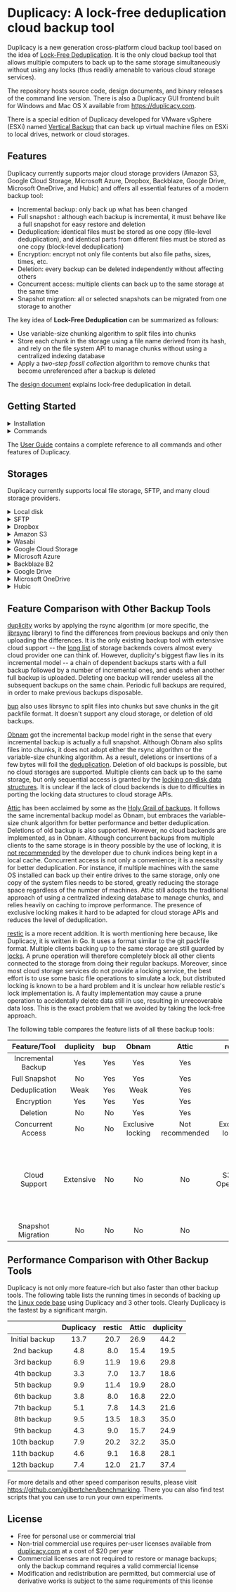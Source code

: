 # Duplicacy: A lock-free deduplication cloud backup tool

Duplicacy is a new generation cross-platform cloud backup tool based on the idea of [Lock-Free Deduplication](https://github.com/gilbertchen/duplicacy-cli/blob/master/DESIGN.md).  It is the only cloud backup tool that allows multiple computers to back up to the same storage simultaneously without using any locks (thus readily amenable to various cloud storage services).

The repository hosts source code, design documents, and binary releases of the command line version.  There is also a Duplicacy GUI frontend built for Windows and Mac OS X available from https://duplicacy.com.

There is a special edition of Duplicacy developed for VMware vSphere (ESXi) named [Vertical Backup](https://www.verticalbackup.com) that can back up virtual machine files on ESXi to local drives, network or cloud storages.

## Features

Duplicacy currently supports major cloud storage providers (Amazon S3, Google Cloud Storage, Microsoft Azure, Dropbox, Backblaze, Google Drive, Microsoft OneDrive, and Hubic) and offers all essential features of a modern backup tool:

* Incremental backup: only back up what has been changed
* Full snapshot : although each backup is incremental, it must behave like a full snapshot for easy restore and deletion
* Deduplication: identical files must be stored as one copy (file-level deduplication), and identical parts from different files must be stored as one copy (block-level deduplication)
* Encryption: encrypt not only file contents but also file paths, sizes, times, etc.
* Deletion: every backup can be deleted independently without affecting others
* Concurrent access: multiple clients can back up to the same storage at the same time
* Snapshot migration: all or selected snapshots can be migrated from one storage to another

The key idea of **Lock-Free Deduplication** can be summarized as follows:

* Use variable-size chunking algorithm to split files into chunks
* Store each chunk in the storage using a file name derived from its hash, and rely on the file system API to manage chunks without using a centralized indexing database
* Apply a *two-step fossil collection* algorithm to remove chunks that become unreferenced after a backup is deleted

The [design document](https://github.com/gilbertchen/duplicacy-cli/blob/master/DESIGN.md) explains lock-free deduplication in detail.

## Getting Started

<details>
<summary>Installation</summary>

Duplicacy is written in Go.  You can run the following command to build the executable (which will be created under `$GOPATH/bin`):

```
go get -u github.com/gilbertchen/duplicacy/...
```

You can also visit the [releases page](https://github.com/gilbertchen/duplicacy-cli/releases/latest) to download the pre-built binary suitable for your platform..

</details>

<details>
<summary>Commands</summary>

Once you have the Duplicacy executable on your path, you can change to the directory that you want to back up (called *repository*) and run the *init* command:

```
$ cd path/to/your/repository
$ duplicacy init mywork sftp://user@192.168.1.100/path/to/storage
```

This *init* command connects the repository with the remote storage at 192.168.1.00 via SFTP.  It will initialize the remote storage if this has not been done before.  It also assigns the snapshot id *mywork* to the repository.  This snapshot id is used to uniquely identify this repository if there are other repositories that also back up to the same storage.

You can now create snapshots of the repository by invoking the *backup* command.  The first snapshot may take a while depending on the size of the repository and the upload bandwidth.  Subsequent snapshots will be much faster, as only new or modified files will be uploaded.  Each snapshot is identified by the snapshot id and an increasing revision number starting from 1.

```sh
$ duplicacy backup -stats
```

The *restore* command rolls back the repository to a previous revision:
```sh
$ duplicacy restore -r 1
```



Duplicacy provides a set of commands, such as list, check, diff, cat history, to manage snapshots:


```makefile
$ duplicacy list            # List all snapshots
$ duplicacy check           # Check integrity of snapshots
$ duplicacy diff            # Compare two snapshots, or the same file in two snapshots
$ duplicacy cat             # Print a file in a snapshot
$ duplicacy history         # Show how a file changes over time
```


The *prune* command removes snapshots by revisions, or tags, or retention policies:

```sh
$ duplicacy prune -r 1            # Remove the snapshot with revision number 1
$ duplicacy prune -t quick        # Remove all snapshots with the tag 'quick'
$ duplicacy prune -keep 1:7       # Keep 1 snapshot per day for snapshots older than 7 days
$ duplicacy prune -keep 7:30      # Keep 1 snapshot every 7 days for snapshots older than 30 days
$ duplicacy prune -keep 0:180     # Remove all snapshots older than 180 days
```

The first time the *prune* command is called, it removes the specified snapshots but keeps all unreferenced chunks as fossils.
Since it uses the two-step fossil collection algorithm to clean chunks, you will need to run it again to remove those fossils from the storage:

```sh
$ duplicacy prune           # Chunks from deleted snapshots will be removed if deletion criteria are met
```

To back up to multiple storages, use the *add* command to add a new storage.  The *add* command is similar to the *init* command, except that the first argument is a storage name used to distinguish different storages:

```sh
$ duplicacy add s3 mywork s3://amazon.com/mybucket/path/to/storage
```

You can back up to any storage by specifying the storage name:

```sh
$ duplicacy backup -storage s3
```

However, snapshots created this way will be different on different storages, if the repository has been changed during two backup operations.  A better approach, is to use the *copy* command to copy specified snapshots from one storage to another:

```sh
$ duplicacy copy -r 1 -to s3   # Copy snapshot at revision 1 to the s3 storage
$ duplicacy copy -to s3        # Copy every snapshot to the s3 storage
```

</details>


The [User Guide](https://github.com/gilbertchen/duplicacy-cli/blob/master/GUIDE.md) contains a complete reference to
all commands and other features of Duplicacy.


## Storages

Duplicacy currently supports local file storage, SFTP, and many cloud storage providers.

<details> <summary>Local disk</summary>

```
Storage URL:  /path/to/storage (on Linux or Mac OS X)
              C:\path\to\storage (on Windows)
```
</details>

<details> <summary>SFTP</summary> 

```
Storage URL:  sftp://username@server/path/to/storage
```

Login methods include password authentication and public key authentication.  Due to a limitation of the underlying Go SSH library, the key pair for public key authentication must be generated without a passphrase.  To work with a key that has a passphrase, you can set up SSH agent forwarding which is also supported by Duplicacy.

</details>

<details> <summary>Dropbox</summary>

```
Storage URL:  dropbox://path/to/storage
```

For Duplicacy to access your Dropbox storage, you must provide an access token that can be obtained in one of two ways:

* Create your own app on the [Dropbox Developer](https://www.dropbox.com/developers) page, and then generate the [access token](https://blogs.dropbox.com/developers/2014/05/generate-an-access-token-for-your-own-account/)

* Or authorize Duplicacy to access its app folder inside your Dropbox (following [this link](https://dl.dropboxusercontent.com/u/95866350/start_dropbox_token.html)), and Dropbox will generate the access token (which is not visible to us, as the redirect page showing the token is merely a static html hosted by Dropbox)

Dropbox has two advantages over other cloud providers.  First, if you are already a paid user then to use the unused space as the backup storage is basically free.  Second, unlike other providers Dropbox does not charge bandwidth or API usage fees.

</details>

<details> <summary>Amazon S3</summary>

```
Storage URL:  s3://amazon.com/bucket/path/to/storage (default region is us-east-1)
              s3://region@amazon.com/bucket/path/to/storage (other regions must be specified)
```

You'll need to input an access key and a secret key to access your Amazon S3 storage.

Minio-based S3 compatiable storages are also supported by using the `minio` or `minios` backends:
```
Storage URL:  minio://region@host/bucket/path/to/storage (without TLS)
Storage URL:  minios://region@host/bucket/path/to/storage (with TLS)
```

There is another backend that works with S3 compatible storage providers that require V2 signing:
```
Storage URL:  s3c://region@host/bucket/path/to/storage
```

</details>

<details>  <summary>Wasabi</summary>

```
Storage URL: s3://us-east-1@s3.wasabisys.com/bucket/path/to/storage
```

[Wasabi](https://wasabi.com) is a relatively new cloud storage serivce providing a S3-compatible API.
It is well suited for storing backups, because it is much cheaper than Amazon S3 with a storage cost of $.0039/GB/Month and a download fee of $0.04/GB, and no additional charges on API calls.

</details>

<details>  <summary>Google Cloud Storage</summary>

```
Storage URL:  gcs://bucket/path/to/storage
```

Starting from version 2.0.0, a new Google Cloud Storage backend is added which is implemented using the [official Google client library](https://godoc.org/cloud.google.com/go/storage).  You must first obtain a credential file by [authorizing](https://duplicacy.com/gcp_start) Duplicacy to access your Google Cloud Storage account or by [downloading](https://console.cloud.google.com/projectselector/iam-admin/serviceaccounts) a service account credential file.
 
You can also use the s3 protocol to access Google Cloud Storage.  To do this, you must enable the [s3 interoperability](https://cloud.google.com/storage/docs/migrating#migration-simple) in your Google Cloud Storage settings and set the storage url as `s3://storage.googleapis.com/bucket/path/to/storage`.

</details>

<details> <summary>Microsoft Azure</summary>

```
Storage URL:  azure://account/container
```

You'll need to input the access key once prompted.

</details>

<details> <summary>Backblaze B2</summary>

```
Storage URL: b2://bucket
```

You'll need to input the account id and application key.

Backblaze's B2 storage is not only the least expensive (at 0.5 cent per GB per month), but also the fastest.  We have been working closely with their developers to leverage the full potentials provided by the B2 API in order to maximize the transfer speed.

</details>

<details> <summary>Google Drive</summary>

```
Storage URL: gcd://path/to/storage
```

To use Google Drive as the storage,  you first need to download a token file from https://duplicacy.com/gcd_start by
authorizing Duplicacy to access your Google Drive, and then enter the path to this token file to Duplicacy when prompted.

</details>

<details> <summary>Microsoft OneDrive</summary>

```
Storage URL: one://path/to/storage
```

To use Microsoft OneDrive as the storage,  you first need to download a token file from https://duplicacy.com/one_start by
authorizing Duplicacy to access your OneDrive, and then enter the path to this token file to Duplicacy when prompted.

</details>

<details> <summary>Hubic</summary>

```
Storage URL: hubic://path/to/storage
```

To use Hubic as the storage,  you first need to download a token file from https://duplicacy.com/hubic_start by
authorizing Duplicacy to access your Hubic drive, and then enter the path to this token file to Duplicacy when prompted.

Hubic offers the most free space (25GB) of all major cloud providers and there is no bandwidth charge (same as Google Drive and OneDrive), so it may be worth a try.

</details>

## Feature Comparison with Other Backup Tools

[duplicity](http://duplicity.nongnu.org) works by applying the rsync algorithm (or more specific, the [librsync](https://github.com/librsync/librsync) library)
to find the differences from previous backups and only then uploading the differences.  It is the only existing backup tool with extensive cloud support -- the [long list](http://duplicity.nongnu.org/duplicity.1.html#sect7) of storage backends covers almost every cloud provider one can think of.  However, duplicity's biggest flaw lies in its incremental model -- a chain of dependent backups starts with a full backup followed by a number of incremental ones, and ends when another full backup is uploaded.  Deleting one backup will render useless all the subsequent backups on the same chain.  Periodic full backups are required, in order to make previous backups disposable.

[bup](https://github.com/bup/bup) also uses librsync to split files into chunks but save chunks in the git packfile format.  It doesn't support any cloud storage, or deletion of old backups.

[Obnam](http://obnam.org) got the incremental backup model right in the sense that every incremental backup is actually a full snapshot.  Although Obnam also splits files into chunks, it does not adopt either the rsync algorithm or the variable-size chunking algorithm.  As a result, deletions or insertions of a few bytes will foil the
[deduplication](http://obnam.org/faq/dedup).
Deletion of old backups is possible, but no cloud storages are supported.
Multiple clients can back up to the same storage, but only sequential access is granted by the [locking on-disk data structures](http://obnam.org/locking/).
It is unclear if the lack of cloud backends is due to difficulties in porting the locking data structures to cloud storage APIs.

[Attic](https://attic-backup.org) has been acclaimed by some as the [Holy Grail of backups](https://www.stavros.io/posts/holy-grail-backups).  It follows the same incremental backup model as Obnam, but embraces the variable-size chunk algorithm for better performance and better deduplication.  Deletions of old backup is also supported.  However, no cloud backends are implemented, as in Obnam.  Although concurrent backups from multiple clients to the same storage is in theory possible by the use of locking, it is 
[not recommended](http://librelist.com/browser//attic/2014/11/11/backing-up-multiple-servers-into-a-single-repository/#e96345aa5a3469a87786675d65da492b) by the developer due to chunk indices being kept in a local cache. 
Concurrent access is not only a convenience; it is a necessity for better deduplication.  For instance, if multiple machines with the same OS installed can back up their entire drives to the same storage, only one copy of the system files needs to be stored, greatly reducing the storage space regardless of the number of machines.  Attic still adopts the traditional approach of using a centralized indexing database to manage chunks, and relies heavily on caching to improve performance.  The presence of exclusive locking makes it hard to be adapted for cloud storage APIs and reduces the level of deduplication.

[restic](https://restic.github.io) is a more recent addition.  It is worth mentioning here because, like Duplicacy, it is written in Go.  It uses a format similar to the git packfile format.  Multiple clients backing up to the same storage are still guarded by 
[locks](https://github.com/restic/restic/blob/master/doc/Design.md#locks).  A prune operation will therefore completely block all other clients connected to the storage from doing their regular backups.  Moreover, since most cloud storage services do not provide a locking service, the best effort is to use some basic file operations to simulate a lock, but distributed locking is known to be a hard problem and it is unclear how reliable restic's lock implementation is.  A faulty implementation may cause a prune operation to accidentally delete data still in use, resulting in unrecoverable data loss.  This is the exact problem that we avoided by taking the lock-free approach.


The following table compares the feature lists of all these backup tools:


| Feature/Tool       | duplicity | bup | Obnam             | Attic           | restic            | **Duplicacy** | 
|:------------------:|:---------:|:---:|:-----------------:|:---------------:|:-----------------:|:-------------:|
| Incremental Backup | Yes       | Yes | Yes               | Yes             | Yes               | **Yes**       |
| Full Snapshot      | No        | Yes | Yes               | Yes             | Yes               | **Yes**       |
| Deduplication      | Weak      | Yes | Weak              | Yes             | Yes               | **Yes**       |
| Encryption         | Yes       | Yes | Yes               | Yes             | Yes               | **Yes**       |
| Deletion           | No        | No  | Yes               | Yes             | No                | **Yes**       |
| Concurrent Access  | No        | No  | Exclusive locking | Not recommended | Exclusive locking | **Lock-free** |
| Cloud Support      | Extensive | No  | No                | No              | S3, B2, OpenStack | **S3, GCS, Azure, Dropbox, Backblaze B2, Google Drive, OneDrive, and Hubic**|
| Snapshot Migration | No        | No  | No                | No              | No                | **Yes**       |


## Performance Comparison with Other Backup Tools

Duplicacy is not only more feature-rich but also faster than other backup tools.  The following table lists the running times in seconds of backing up the [Linux code base](https://github.com/torvalds/linux) using Duplicacy and 3 other tools.  Clearly Duplicacy is the fastest by a significant margin.


|                    |   Duplicacy  |   restic   |   Attic    |  duplicity  | 
|:------------------:|:----------------:|:----------:|:----------:|:-----------:|
| Initial backup | 13.7 | 20.7 | 26.9 | 44.2 | 
| 2nd backup | 4.8  |  8.0 | 15.4 | 19.5 | 
| 3rd backup | 6.9  | 11.9 | 19.6 | 29.8 | 
| 4th backup | 3.3  | 7.0  | 13.7 | 18.6 | 
| 5th backup | 9.9  | 11.4 | 19.9 | 28.0 | 
| 6th backup | 3.8  | 8.0  | 16.8 | 22.0 | 
| 7th backup | 5.1  | 7.8  | 14.3 | 21.6 | 
| 8th backup | 9.5  | 13.5 | 18.3 | 35.0 | 
| 9th backup | 4.3  | 9.0  | 15.7 | 24.9 | 
| 10th backup | 7.9 | 20.2 | 32.2 | 35.0 | 
| 11th backup | 4.6 | 9.1  | 16.8 | 28.1 | 
| 12th backup | 7.4 | 12.0 | 21.7 | 37.4 | 


For more details and other speed comparison results, please visit https://github.com/gilbertchen/benchmarking.  There you can also find test scripts that you can use to run your own experiments.

## License

* Free for personal use or commercial trial
* Non-trial commercial use requires per-user licenses available from [duplicacy.com](https://duplicacy.com/customer) at a cost of $20 per year
* Commercial licenses are not required to restore or manage backups; only the backup command requires a valid commercial license
* Modification and redistribution are permitted, but commercial use of derivative works is subject to the same requirements of this license
